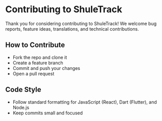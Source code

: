 # Contributing to ShuleTrack

Thank you for considering contributing to ShuleTrack! We welcome bug reports, feature ideas, translations, and technical contributions.

## How to Contribute
- Fork the repo and clone it
- Create a feature branch
- Commit and push your changes
- Open a pull request

## Code Style
- Follow standard formatting for JavaScript (React), Dart (Flutter), and Node.js
- Keep commits small and focused
